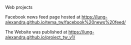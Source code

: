 Web projects

Facebook news feed page hosted at https://lung-alexandra.github.io/tema_tw/facebook%20news%20feed/

The Website was published at https://lung-alexandra.github.io/proiect_tw_v1/
